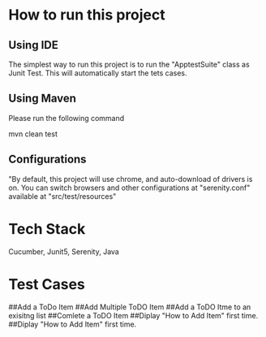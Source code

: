 # How to run this project
## Using IDE

The simplest way to run this project is to run the "ApptestSuite" class as Junit Test. This will automatically start the tets cases.

## Using Maven

Please run the following command

mvn clean test

## Configurations

"By default, this project will use chrome, and auto-download of drivers is on. You can switch browsers and other configurations at "serenity.conf" available at "src/test/resources" 
# Tech Stack
Cucumber, Junit5, Serenity, Java


# Test Cases

##Add a ToDo Item
##Add Multiple ToDO Item
##Add a ToDO Itme to an exisitng list
##Comlete a ToDO Item
##Diplay "How to Add Item" first time.
##Diplay "How to Add Item" first time.


